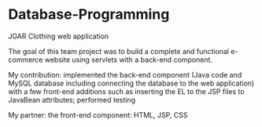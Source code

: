 # Database-Programming
JGAR Clothing web application

The goal of this team project was to build a complete and functional e-commerce website using servlets with a back-end component.

My contribution: implemented the back-end component (Java code and MySQL database including connecting the database to the web application) with a few front-end additions such as inserting the EL to the JSP files to JavaBean attributes; performed testing

My partner: the front-end component: HTML, JSP, CSS
